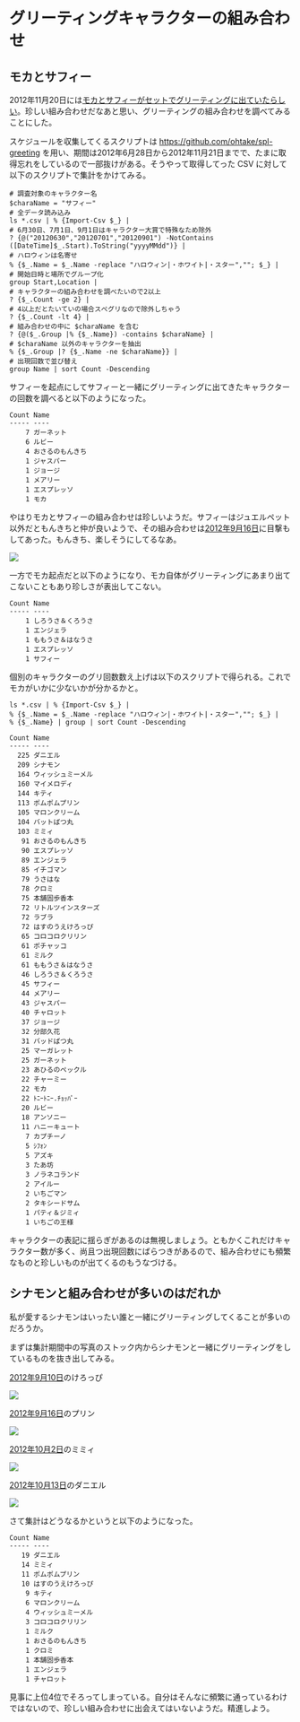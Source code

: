 ﻿# グリーティングキャラクターの組み合わせ

## モカとサフィー

2012年11月20日には[モカとサフィーがセットでグリーティングに出ていたらしい](https://twitter.com/bocyanmicstar/status/270907094067208193)。珍しい組み合わせだなあと思い、グリーティングの組み合わせを調べてみることにした。

スケジュールを収集してくるスクリプトは <https://github.com/ohtake/spl-greeting> を用い、期間は2012年6月28日から2012年11月21日までで、たまに取得忘れをしているので一部抜けがある。そうやって取得してった CSV に対して以下のスクリプトで集計をかけてみる。

```
# 調査対象のキャラクター名
$charaName = "サフィー"
# 全データ読み込み
ls *.csv | % {Import-Csv $_} |
# 6月30日、7月1日、9月1日はキャラクター大賞で特殊なため除外
? {@("20120630","20120701","20120901") -NotContains ([DateTime]$_.Start).ToString("yyyyMMdd")} |
# ハロウィンは名寄せ
% {$_.Name = $_.Name -replace "ハロウィン|・ホワイト|・スター",""; $_} |
# 開始日時と場所でグループ化
group Start,Location |
# キャラクターの組み合わせを調べたいので2以上
? {$_.Count -ge 2} |
# 4以上だとたいていの場合スぺグリなので除外しちゃう
? {$_.Count -lt 4} |
# 組み合わせの中に $charaName を含む
? {@($_.Group |% {$_.Name}) -contains $charaName} |
# $charaName 以外のキャラクターを抽出
% {$_.Group |? {$_.Name -ne $charaName}} |
# 出現回数で並び替え
group Name | sort Count -Descending
```

サフィーを起点にしてサフィーと一緒にグリーティングに出てきたキャラクターの回数を調べると以下のようになった。

```
Count Name
----- ----
    7 ガーネット
    6 ルビー
    4 おさるのもんきち
    1 ジャスパー
    1 ジョージ
    1 メアリー
    1 エスプレッソ
    1 モカ
```

やはりモカとサフィーの組み合わせは珍しいようだ。サフィーはジュエルペット以外だともんきちと仲が良いようで、その組み合わせは[2012年9月16日](https://picasaweb.google.com/103687453618299008868/20120916SPL?authuser=0&noredirect=1)に目撃もしてあった。もんきち、楽しそうにしてるなあ。

[![](https://lh5.googleusercontent.com/-Q7o-q_zGmOc/UFYZL2p3esI/AAAAAAAACn4/x7pvWXMtNMU/s480/5D3A8876%2520%25281280x853%2529.jpg)](https://picasaweb.google.com/lh/photo/ELdVK-buu7acrxkc0p7cHtMTjNZETYmyPJy0liipFm0?feat=embedwebsite)

一方でモカ起点だと以下のようになり、モカ自体がグリーティングにあまり出てこないこともあり珍しさが表出してこない。

```
Count Name
----- ----
    1 しろうさ＆くろうさ
    1 エンジェラ
    1 ももうさ＆はなうさ
    1 エスプレッソ
    1 サフィー
```

個別のキャラクターのグリ回数数え上げは以下のスクリプトで得られる。これでモカがいかに少ないかが分かるかと。

```
ls *.csv | % {Import-Csv $_} |
% {$_.Name = $_.Name -replace "ハロウィン|・ホワイト|・スター",""; $_} |
% {$_.Name} | group | sort Count -Descending
```

```
Count Name
----- ----
  225 ダニエル
  209 シナモン
  164 ウィッシュミーメル
  160 マイメロディ
  144 キティ
  113 ポムポムプリン
  105 マロンクリーム
  104 バットばつ丸
  103 ミミィ
   91 おさるのもんきち
   90 エスプレッソ
   89 エンジェラ
   85 イチゴマン
   79 うさはな
   78 クロミ
   75 本舗固歩香本
   72 リトルツインスターズ
   72 ラブラ
   72 はすのうえけろっぴ
   65 コロコロクリリン
   61 ポチャッコ
   61 ミルク
   61 ももうさ＆はなうさ
   46 しろうさ＆くろうさ
   45 サフィー
   44 メアリー
   43 ジャスパー
   40 チャロット
   37 ジョージ
   32 分部久花
   31 バッドばつ丸
   25 マーガレット
   25 ガーネット
   23 あひるのペックル
   22 チャーミー
   22 モカ
   22 ﾄﾆｰﾄﾆｰ.ﾁｮｯﾊﾟｰ
   20 ルビー
   18 アンソニー
   11 ハニーキュート
    7 カプチーノ
    5 ｼﾌｫﾝ
    5 アズキ
    3 たあ坊
    3 ノラネコランド
    2 アイルー
    2 いちごマン
    2 タキシードサム
    1 パティ＆ジミィ
    1 いちごの王様
```

キャラクターの表記に揺らぎがあるのは無視しましょう。ともかくこれだけキャラクター数が多く、尚且つ出現回数にばらつきがあるので、組み合わせにも頻繁なものと珍しいものが出てくるのもうなづける。

## シナモンと組み合わせが多いのはだれか

私が愛するシナモンはいったい誰と一緒にグリーティングしてくることが多いのだろうか。

まずは集計期間中の写真のストック内からシナモンと一緒にグリーティングをしているものを抜き出してみる。

[2012年9月10日](https://picasaweb.google.com/103687453618299008868/20120910SPL?authuser=0&noredirect=1)のけろっぴ

[![](https://lh3.googleusercontent.com/-lLdThdCBe4o/UE5pqofS-cI/AAAAAAAACdw/qUk78IEtaC8/s480/5D3A8673%2520%25281280x853%2529.jpg)](https://picasaweb.google.com/lh/photo/8-0bgv25E1BG4JfaMkvee9MTjNZETYmyPJy0liipFm0?feat=embedwebsite)

[2012年9月16日](https://picasaweb.google.com/103687453618299008868/20120916SPL?authuser=0&noredirect=1)のプリン

[![](https://lh3.googleusercontent.com/-HOwx5heVD4Q/UFYZJrHK_KI/AAAAAAAACn4/k2gvMK6Yhcw/s480/5D3A8826%2520%25281280x853%2529.jpg)](https://picasaweb.google.com/lh/photo/6xohVZAVW0WO2SspFDJJ0NMTjNZETYmyPJy0liipFm0?feat=embedwebsite)

[2012年10月2日](https://picasaweb.google.com/103687453618299008868/20121002SPL?authuser=0&noredirect=1)のミミィ

[![](https://lh5.googleusercontent.com/-MIeNSnQBmdM/UGw_aRNzs9I/AAAAAAAADVU/R1pIALlkJ8Q/s480/5D3B1010%2520%25281440x960%2529.jpg)](https://picasaweb.google.com/lh/photo/wQh0Q8r8y0GXqj68bhmBBdMTjNZETYmyPJy0liipFm0?feat=embedwebsite)

[2012年10月13日](https://picasaweb.google.com/103687453618299008868/20121013SPL?authuser=0&noredirect=1)のダニエル

[![](https://lh3.googleusercontent.com/-49w1MXuQgXI/UHoHwTJTy_I/AAAAAAAAD0U/Bp_0AYt9OXM/s480/5D3B1824%2520%25281440x960%2529.jpg)](https://picasaweb.google.com/lh/photo/ySsqlYV0eSjExLXrl-lL2dMTjNZETYmyPJy0liipFm0?feat=embedwebsite)

さて集計はどうなるかというと以下のようになった。

```
Count Name
----- ----
   19 ダニエル
   14 ミミィ
   11 ポムポムプリン
   10 はすのうえけろっぴ
    9 キティ
    6 マロンクリーム
    4 ウィッシュミーメル
    3 コロコロクリリン
    1 ミルク
    1 おさるのもんきち
    1 クロミ
    1 本舗固歩香本
    1 エンジェラ
    1 チャロット
```

見事に上位4位でそろってしまっている。自分はそんなに頻繁に通っているわけではないので、珍しい組み合わせに出会えてはいないようだ。精進しよう。

